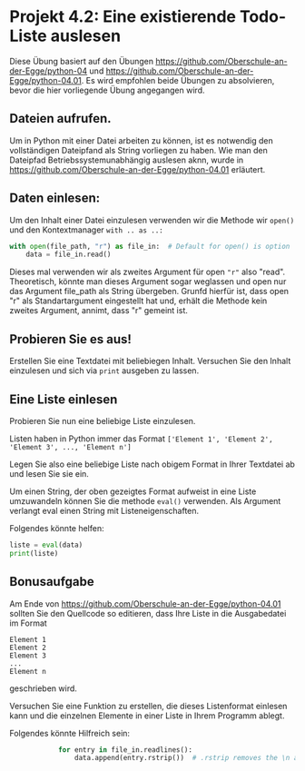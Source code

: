 # Projekt 4.2: Eine existierende Todo-Liste auslesen

Diese Übung basiert auf den Übungen https://github.com/Oberschule-an-der-Egge/python-04 und https://github.com/Oberschule-an-der-Egge/python-04.01. Es wird empfohlen beide Übungen zu absolvieren, bevor die hier vorliegende Übung angegangen wird.


## Dateien aufrufen.

Um in Python mit einer Datei arbeiten zu können, ist es notwendig den vollständigen Dateipfand als String vorliegen zu haben. Wie man den Dateipfad Betriebssystemunabhängig auslesen aknn, wurde in https://github.com/Oberschule-an-der-Egge/python-04.01 erläutert.


## Daten einlesen:

Um den Inhalt einer Datei einzulesen verwenden wir die Methode  wir `open()` und den Kontextmanager `with .. as ..:`

```python
with open(file_path, "r") as file_in:  # Default for open() is option 'r'/read
    data = file_in.read()

```

Dieses mal verwenden wir als zweites Argument für open `"r"` also "read". Theoretisch, könnte man dieses Argument sogar weglassen und open nur das Argument file_path als String übergeben. Grunfd hierfür ist, dass open "r" als Standartargument eingestellt hat und, erhält die Methode kein zweites Argument, annimt, dass "r" gemeint ist.


## Probieren Sie es aus!

Erstellen Sie eine Textdatei mit beliebiegen Inhalt. Versuchen Sie den Inhalt einzulesen und sich via `print` ausgeben zu lassen.


## Eine Liste einlesen

Probieren Sie nun eine beliebige Liste einzulesen.

Listen haben in Python immer das Format
`['Element 1', 'Element 2', 'Element 3', ..., 'Element n']`

Legen Sie also eine beliebige Liste nach obigem Format in Ihrer Textdatei ab und lesen Sie sie ein.

Um einen String, der oben gezeigtes Format aufweist in eine Liste umzuwandeln können Sie die methode `eval()` verwenden. Als Argument verlangt eval einen String mit Listeneigenschaften.


Folgendes könnte helfen:


```python
liste = eval(data)
print(liste)

```


## Bonusaufgabe

Am Ende von https://github.com/Oberschule-an-der-Egge/python-04.01 sollten Sie den Quellcode so editieren, dass Ihre Liste in die Ausgabedatei im Format

```
Element 1
Element 2
Element 3
...
Element n
```

geschrieben wird.

Versuchen Sie eine Funktion zu erstellen, die dieses Listenformat einlesen kann und die einzelnen Elemente in einer Liste in Ihrem Programm ablegt.

Folgendes könnte Hilfreich sein:

```python
            for entry in file_in.readlines():
                data.append(entry.rstrip())  # .rstrip removes the \n at the end of each line
```     
